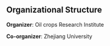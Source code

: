 ## Organizational Structure

**Organizer**: Oil crops Research Institute

**Co-organizer**: Zhejiang University
